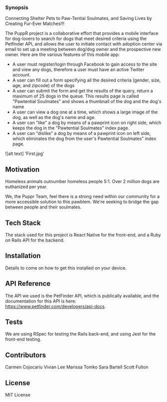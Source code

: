 ### Synopsis
Connecting Shelter Pets to Paw-Tential Soulmates, and Saving Lives by Creating Fur-Ever Matches!!!

The PuppR project is a collaborative effort that provides a mobile interface for dog-lovers to search for dogs that meet desired criteria using the Petfinder API, and allows the user to initiate contact with adoption center via email to set up a meeting between dog/dog owner and the prospective new owner. Here are the various features of this mobile app:

- A user must register/login through Facebook to gain access to the site and view any dogs, therefore a user must have an active Twitter account.
- A user can fill out a form specifying all the desired criteria (gender, size, age, and zipcode) of the dogs
- A user can submit the form and get the results of the query, return a maximum of 25 dogs in the queue. This results page is called "Pawtential Soulmates" and shows a thumbnail of the dog and the dog's name
- A user can view a dog one at a time, which shows a large image of the dog, as well as the dog's name and age.
- A user can "like" a dog by means of a pawprint icon on right side, which keeps the dog in the "Pawtential Soulmates"
 index page.
 - A user can "dislike" a dog by means of a pawprint icon on left side, which eliminates the dog from the user's Pawtential Soulmates" index page.

![alt text] 'First.jpg'

## Motivation

Homeless animals outnumber homeless people 5:1. Over 2 million dogs are euthanized per year. 

We, the Puppr Team, feel there is a strong need within our community for a more accessible solution to this pawblem. We're seeking to bridge the gap between people and their soulmates. 

## Tech Stack

The stack used for this project is React Native for the front-end, and a Ruby on Rails API for the backend. 

## Installation

Details to come on how to get this installed on your device.

## API Reference

The API we used is the PetFinder API, which is publically available, and the documentation for this API is here:
https://www.petfinder.com/developers/api-docs. 

## Tests

We are using RSpec for testing the Rails back-end, and using Jest for the front-end testing.

## Contributors

Carmen Cojocariu
Vivian Lee
Marissa Tomko
Sara Bartell
Scott Fulton

## License

MIT License
